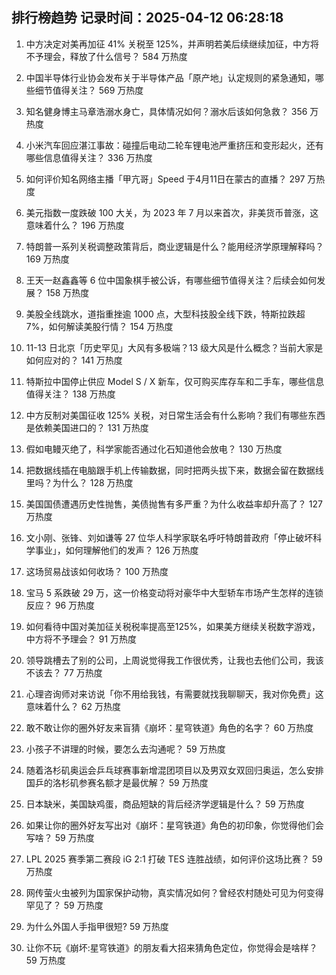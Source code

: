 
## 排行榜趋势 记录时间：2025-04-12 06:28:18
  
  1. 中方决定对美再加征 41% 关税至 125%，并声明若美后续继续加征，中方将不予理会，释放了什么信号？ 584 万热度
    
  2. 中国半导体行业协会发布关于半导体产品「原产地」认定规则的紧急通知，哪些细节值得关注？ 569 万热度
    
  3. 知名健身博主马章浩溺水身亡，具体情况如何？溺水后该如何急救？ 356 万热度
    
  4. 小米汽车回应湛江事故：碰撞后电动二轮车锂电池严重挤压和变形起火，还有哪些信息值得关注？ 336 万热度
    
  5. 如何评价知名网络主播「甲亢哥」Speed 于4月11日在蒙古的直播？ 297 万热度
    
  6. 美元指数一度跌破 100 大关，为 2023 年 7 月以来首次，非美货币普涨，这意味着什么？ 196 万热度
    
  7. 特朗普一系列关税调整政策背后，商业逻辑是什么？能用经济学原理解释吗？ 169 万热度
    
  8. 王天一赵鑫鑫等 6 位中国象棋手被公诉，有哪些细节值得关注？后续会如何发展？ 158 万热度
    
  9. 美股全线跳水，道指重挫逾 1000 点，大型科技股全线下跌，特斯拉跌超 7%，如何解读美股行情？ 154 万热度
    
  10. 11-13 日北京「历史罕见」大风有多极端？13 级大风是什么概念？当前大家是如何应对的？ 141 万热度
    
  11. 特斯拉中国停止供应 Model S / X 新车，仅可购买库存车和二手车，哪些信息值得关注？ 138 万热度
    
  12. 中方反制对美国征收 125% 关税，对日常生活会有什么影响？我们有哪些东西是依赖美国进口的？ 131 万热度
    
  13. 假如电鳗灭绝了，科学家能否通过化石知道他会放电？ 130 万热度
    
  14. 把数据线插在电脑跟手机上传输数据，同时把两头拔下来，数据会留在数据线里吗？为什么？ 128 万热度
    
  15. 美国国债遭遇历史性抛售，美债抛售有多严重？为什么收益率却升高了？ 127 万热度
    
  16. 文小刚、张锋、刘如谦等 27 位华人科学家联名呼吁特朗普政府「停止破坏科学事业」，如何理解他们的发声？ 126 万热度
    
  17. 这场贸易战该如何收场？ 100 万热度
    
  18. 宝马 5 系跌破 29 万，这一价格变动将对豪华中大型轿车市场产生怎样的连锁反应？ 96 万热度
    
  19. 如何看待中国对美加征关税税率提高至125%，如果美方继续关税数字游戏，中方将不予理会？ 91 万热度
    
  20. 领导跳槽去了别的公司，上周说觉得我工作很优秀，让我也去他们公司，我该不该去？ 77 万热度
    
  21. 心理咨询师对来访说「你不用给我钱，有需要就找我聊聊天，我对你免费」这意味着什么？ 62 万热度
    
  22. 敢不敢让你的圈外好友来盲猜《崩坏：星穹铁道》角色的名字？ 60 万热度
    
  23. 小孩子不讲理的时候，要怎么去沟通呢？ 59 万热度
    
  24. 随着洛杉矶奥运会乒乓球赛事新增混团项目以及男双女双回归奥运，怎么安排国乒的洛杉矶参赛名额才是最优解？ 59 万热度
    
  25. 日本缺米，美国缺鸡蛋，商品短缺的背后经济学逻辑是什么？ 59 万热度
    
  26. 如果让你的圈外好友写出对《崩坏：星穹铁道》角色的初印象，你觉得他们会写啥？ 59 万热度
    
  27. LPL 2025 赛季第二赛段 iG 2:1 打破 TES 连胜战绩，如何评价这场比赛？ 59 万热度
    
  28. 网传萤火虫被列为国家保护动物，真实情况如何？曾经农村随处可见为何变得罕见了？ 59 万热度
    
  29. 为什么外国人手指甲很短? 59 万热度
    
  30. 让你不玩《崩坏:星穹铁道》的朋友看大招来猜角色定位，你觉得会是啥样？ 59 万热度
    